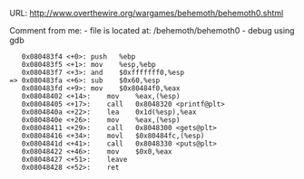 URL: http://www.overthewire.org/wargames/behemoth/behemoth0.shtml

Comment from me:
	- file is located at: /behemoth/behemoth0
	- debug using gdb

	   0x080483f4 <+0>:	push   %ebp
	   0x080483f5 <+1>:	mov    %esp,%ebp
	   0x080483f7 <+3>:	and    $0xfffffff0,%esp
	=> 0x080483fa <+6>:	sub    $0x60,%esp
	   0x080483fd <+9>:	mov    $0x80484f0,%eax
	   0x08048402 <+14>:	mov    %eax,(%esp)
	   0x08048405 <+17>:	call   0x8048320 <printf@plt>
	   0x0804840a <+22>:	lea    0x1d(%esp),%eax
	   0x0804840e <+26>:	mov    %eax,(%esp)
	   0x08048411 <+29>:	call   0x8048300 <gets@plt>
	   0x08048416 <+34>:	movl   $0x80484fc,(%esp)
	   0x0804841d <+41>:	call   0x8048330 <puts@plt>
	   0x08048422 <+46>:	mov    $0x0,%eax
	   0x08048427 <+51>:	leave  
	   0x08048428 <+52>:	ret  

	   
